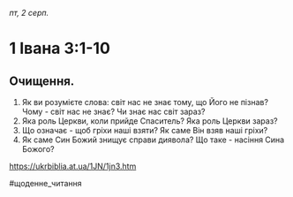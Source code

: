 
_пт, 2 серп._

# 1 Івана 3:1-10

## Очищення.
1. Як ви розумієте слова: світ нас не знає тому, що Його не пізнав? Чому - світ нас не знає? Чи знає нас світ зараз?
2. Яка роль Церкви, коли прийде Спаситель? Яка роль Церкви зараз?
3. Що означає - щоб гріхи наші взяти? Як саме Він взяв наші гріхи?
4. Як саме Син Божий знищує справи диявола? Що таке - насіння Сина Божого?

https://ukrbiblia.at.ua/1JN/1jn3.htm 

#щоденне_читання
